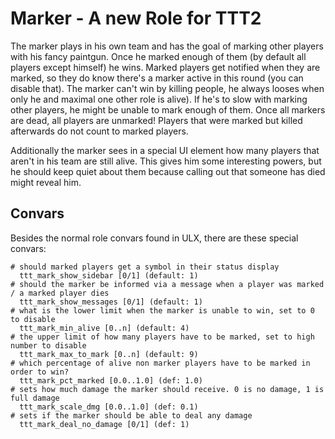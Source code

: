 # Marker - A new Role for TTT2

The marker plays in his own team and has the goal of marking other players with his fancy paintgun. Once he marked enough of them (by default all players except himself) he wins. Marked players get notified when they are marked, so they do know there's a marker active in this round (you can disable that). The marker can't win by killing people, he always looses when only he and maximal one other role is alive). If he's to slow with marking other players, he might be unable to mark enough of them. Once all markers are dead, all players are unmarked! Players that were marked but killed afterwards do not count to marked players.

Additionally the marker sees in a special UI element how many players that aren't in his team are still alive. This gives him some interesting powers, but he should keep quiet about them because calling out that someone has died might reveal him.

## Convars

Besides the normal role convars found in ULX, there are these special convars:

```
# should marked players get a symbol in their status display
  ttt_mark_show_sidebar [0/1] (default: 1)
# should the marker be informed via a message when a player was marked / a marked player dies
  ttt_mark_show_messages [0/1] (default: 1)
# what is the lower limit when the marker is unable to win, set to 0 to disable
  ttt_mark_min_alive [0..n] (default: 4)
# the upper limit of how many players have to be marked, set to high number to disable
  ttt_mark_max_to_mark [0..n] (default: 9)
# which percentage of alive non marker players have to be marked in order to win?
  ttt_mark_pct_marked [0.0..1.0] (def: 1.0)
# sets how much damage the marker should receive. 0 is no damage, 1 is full damage
  ttt_mark_scale_dmg [0.0..1.0] (def: 0.1)
# sets if the marker should be able to deal any damage
  ttt_mark_deal_no_damage [0/1] (def: 1)
```
